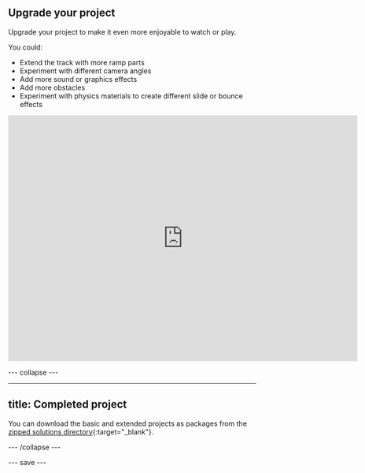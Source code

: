 ## Upgrade your project

Upgrade your project to make it even more enjoyable to watch or play. 

You could:
+ Extend the track with more ramp parts
+ Experiment with different camera angles
+ Add more sound or graphics effects
+ Add more obstacles
+ Experiment with physics materials to create different slide or bounce effects

<iframe allowtransparency="true" width="710" height="500" src="https://raspberrypilearning.github.io/unity-webgl/TrackDesignerUpgraded" scrolling = "no" frameborder="0"></iframe>

--- collapse ---

---
title: Completed project
---

You can download the basic and extended projects as packages from the [zipped solutions directory](https://rpf.io/p/en/track-designer-get){:target="_blank"}.

--- /collapse ---

--- save ---